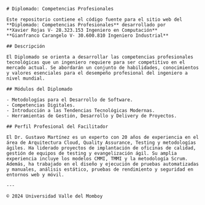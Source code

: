     # Diplomado: Competencias Profesionales

    Este repositorio contiene el código fuente para el sitio web del **Diplomado: Competencias Profesionales** desarrollado por 
    **Xavier Rojas V- 28.323.153 Ingeniero en Computación**
    **Gianfranco Carangelo V- 30.600.810 Ingeniero Industrial**

    ## Descripción

    El Diplomado se orienta a desarrollar las competencias profesionales tecnológicas que un ingeniero requiere para ser competitivo en el mercado actual. Se abordarán un conjunto de habilidades, conocimientos y valores esenciales para el desempeño profesional del ingeniero a nivel mundial.

    ## Módulos del Diplomado

    - Metodologías para el Desarrollo de Software.
    - Competencias Digitales.
    - Introducción a las Tendencias Tecnológicas Modernas.
    - Herramientas de Gestión, Desarrollo y Delivery de Proyectos.

    ## Perfil Profesional del Facilitador

    El Dr. Gustavo Martínez es un experto con 20 años de experiencia en el área de Arquitectura Cloud, Quality Assurance, Testing y metodologías ágiles. Ha liderado proyectos de implantación de oficinas de calidad, gestión de equipos de testing y evangelización ágil. Su amplia experiencia incluye los modelos CMMI, TMMI y la metodología Scrum. Además, ha trabajado en el diseño y ejecución de pruebas automatizadas y manuales, análisis estático, pruebas de rendimiento y seguridad en entornos web y móvil.

    ---

    © 2024 Universidad Valle del Momboy

